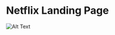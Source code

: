 # Netflix Landing Page

![Alt Text]([https://github.com/nababuddin/Portfolio/blob/main/img/Screenshot%202023-10-08%20211426.png](https://github.com/nababuddin/Netflix-Landing-Page/blob/main/Screenshot%202023-10-11%20180923.png)https://github.com/nababuddin/Netflix-Landing-Page/blob/main/Screenshot%202023-10-11%20180923.png)
